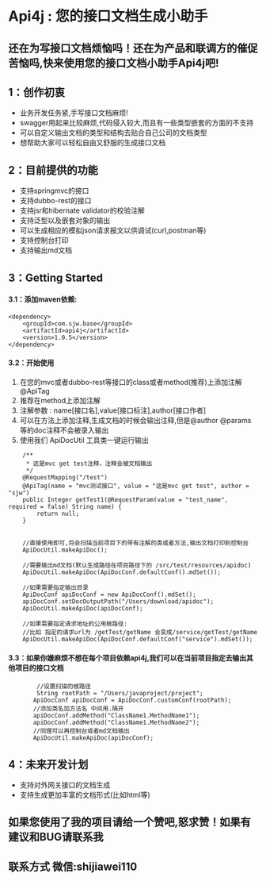 
# Api4j : 您的接口文档生成小助手

还在为写接口文档烦恼吗！还在为产品和联调方的催促苦恼吗,快来使用您的接口文档小助手Api4j吧!
----------------
## 1：创作初衷
* 业务开发任务紧,手写接口文档麻烦!
* swagger用起来比较麻烦,代码侵入较大,而且有一些类型嵌套的方面的不支持
* 可以自定义输出文档的类型和结构去贴合自己公司的文档类型
* 想帮助大家可以轻松自由又舒服的生成接口文档

## 2：目前提供的功能
* 支持springmvc的接口
* 支持dubbo-rest的接口
* 支持jsr和hibernate validator的校验注解
* 支持泛型以及嵌套对象的输出
* 可以生成相应的模拟json请求报文以供调试(curl,postman等)
* 支持控制台打印
* 支持输出md文档


## 3：Getting Started
#### 3.1：添加maven依赖:

```
<dependency>
    <groupId>com.sjw.base</groupId>
    <artifactId>api4j</artifactId>
    <version>1.0.5</version>
</dependency>
```
#### 3.2：开始使用
1. 在您的mvc或者dubbo-rest等接口的class或者method(推荐)上添加注解@ApiTag
2. 推荐在method上添加注解
3. 注解参数 : name[接口名],value[接口标注],author[接口作者]
4. 可以在方法上添加注释,生成文档的时候会输出注释,但是@author @params 等的doc注释不会被录入输出
5. 使用我们 ApiDocUtil 工具类一键运行输出

```
    /**
     * 这是mvc get test注释，注释会被文档输出
     */
    @RequestMapping("/test")
    @ApiTag(name = "mvc测试接口", value = "这是mvc get test", author = "sjw")
    public Integer getTest1(@RequestParam(value = "test_name", required = false) String name) {
        return null;
    }
    
```

```
	//直接使用即可,将会扫描当前项目下的带有注解的类或者方法,输出文档打印到控制台
	ApiDocUtil.makeApiDoc();
```

```
	//需要输出md文档(默认生成路径在项目路径下的 /src/test/resources/apidoc)
	ApiDocUtil.makeApiDoc(ApiDocConf.defaultConf().mdSet());
	
	//如果需要指定输出目录
	ApiDocConf apiDocConf = new ApiDocConf().mdSet();
	apiDocConf.setDocOutputPath("/Users/download/apidoc");
	ApiDocUtil.makeApiDoc(apiDocConf);
```

```
	//如果需要指定请求地址的公用根路径:
	//比如 指定的请求url为 /getTest/getName 会变成/service/getTest/getName
	ApiDocUtil.makeApiDoc(ApiDocConf.defaultConf("service").mdSet());
```
#### 3.3：如果你嫌麻烦不想在每个项目依赖api4j,我们可以在当前项目指定去输出其他项目的接口文档

```
		//设置扫描的根路径
		String rootPath = "/Users/javaproject/project";
       ApiDocConf apiDocConf = ApiDocConf.customConf(rootPath);
       //添加类名加方法名 中间用.隔开
       apiDocConf.addMethod("ClassName1.MethodName1");
       apiDocConf.addMethod("ClassName1.MethodName2");
       //同理可以再控制台或者md文档输出
       ApiDocUtil.makeApiDoc(apiDocConf);
```


## 4：未来开发计划
* 支持对外网关接口的文档生成
* 支持生成更加丰富的文档形式(比如html等)


## 如果您使用了我的项目请给一个赞吧,怒求赞！如果有建议和BUG请联系我
## 联系方式 微信:shijiawei110 

